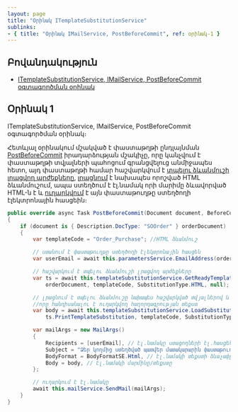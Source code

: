 ```yaml
---
layout: page
title: "Օրինակ ITemplateSubstitutionService" 
sublinks:
- { title: "Օրինակ IMailService, PostBeforeCommit", ref: օրինակ-1 }
---
```


## Բովանդակություն
- [ITemplateSubstitutionService, IMailService, PostBeforeCommit օգտագործման օրինակ](#օրինակ-1)

## Օրինակ 1

ITemplateSubstitutionService, IMailService, PostBeforeCommit օգտագործման օրինակ։

Հետևյալ օրինակում մշակված է փաստաթղթի ընդլայնման [PostBeforeCommit](../../extensions/definitions/document_extender.md#postbeforecommit) իրադարձության մշակիչը, որը կանչվում է փաստաթղթի տվյալների պահոցում գրանցվելուց անմիջապես հետո, այդ փաստաթղթի համար հաշվարկվում է [տպելու ձևանմուշի լրացվող արժեքները](ITemplateSubstitutionService.md#getreadytemplatesubstitution), [լրացնում](ITemplateSubstitutionService.md#loadsubstituteandgetcontent) է նախապես որոշված HTML ձևանմուշում, ապա ստեղծում է էլ.նամակ որի մարիմը ձևավորված HTML-ն է և [ուղարկվում](#sendmail) է այն փաստաթուղթը ստեղծողի էլեկտրոնային հասցեին։

```c#
public override async Task PostBeforeCommit(Document document, BeforeCommitEventArgs args)
{
    if (document is { Description.DocType: "SOOrder" } orderDocument)
    {
        var templateCode = "Order_Purchase"; //HTML ձևանմուշ

        // ստանում է փաստաթուղթը ստեղծողի էլեկտրոնային հասցեն
        var userEmail = await this.parametersService.EmailAddress(orderDocument.CreatorSUID);

        // հաշվարկում է տպելու ձևանմուշի լրացվող արժեքները 
        var ts = await this.templateSubstitutionService.GetReadyTemplateSubstitution(
            orderDocument, templateCode, SubstitutionType.HTML, null);

        // լրացնում է տպելու ձևանմուշը նախապես հաշվարկված տվյալներով և վերադարձնում որպես HTML ֆորմատի տեքստ, 
        //որը հանդիսանալու է ուղարկվող հաղորդագրության տեքստ
        var body = await this.templateSubstitutionService.LoadSubstituteAndGetContent(
            ts.PrintTemplateSubstitution, templateCode, SubstitutionType.HTML);

        var mailArgs = new MailArgs()
        {
            Recipients = [userEmail], // էլ.նամակը ստացողների էլ.հասցեների ցուցակ
            Subject = "Ձեր կողմից ստեղծված պատվեր մատակարարին փաստաթուղթը հաստատվել է:", // էլ.նամակի թեման
            BodyFormat = BodyFormatSE.Html, // էլ.նամակի տեքստի ձևաչափը
            Body = body, // էլ.նամակի մարմինը/տեքստը
        };

        // ուղարկում է էլ.նամակը
        await this.mailService.SendMail(mailArgs);
    }
}
```
